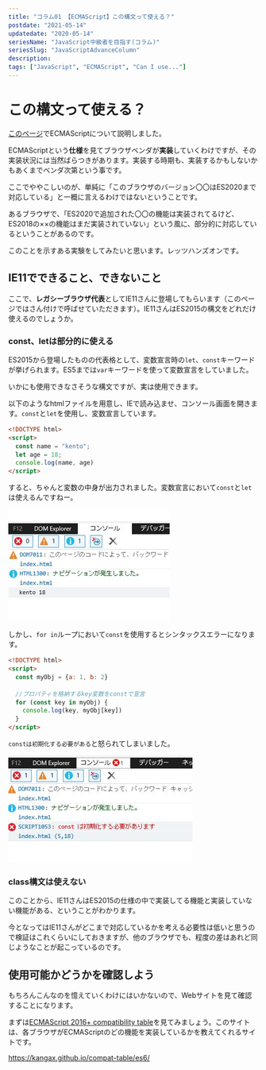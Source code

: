 ```yaml
---
title: "コラム01 【ECMAScript】この構文って使える？"
postdate: "2021-05-14"
updatedate: "2020-05-14"
seriesName: "JavaScript中級者を目指す(コラム)"
seriesSlug: "JavaScriptAdvanceColumn"
description: 
tags: ["JavaScript", "ECMAScript", "Can I use..."]
---
```


# この構文って使える？

[このページ](https://blog.toriwatari.work/JavaScriptAdvance/02/)でECMAScriptについて説明しました。

ECMAScriptという**仕様**を見てブラウザベンダが**実装**していくわけですが、その実装状況には当然ばらつきがあります。実装する時期も、実装するかもしないかもあくまでベンダ次第という事です。

ここでややこしいのが、単純に「このブラウザのバージョン〇〇はES2020まで対応している」と一概に言えるわけではないということです。

あるブラウザで、「ES2020で追加された〇〇の機能は実装されてるけど、ES2018の××の機能はまだ実装されていない」という風に、部分的に対応しているということがあるのです。

このことを示すある実験をしてみたいと思います。レッツハンズオンです。

## IE11でできること、できないこと

ここで、**レガシーブラウザ代表**としてIE11さんに登場してもらいます（このページではさん付けで呼ばせていただきます）。IE11さんはES2015の構文をどれだけ使えるのでしょうか。

### const、letは部分的に使える

ES2015から登場したものの代表格として、変数宣言時の`let`、`const`キーワードが挙げられます。ES5までは`var`キーワードを使って変数宣言をしていました。

いかにも使用できなさそうな構文ですが、実は使用できます。

以下のようなhtmlファイルを用意し、IEで読み込ませ、コンソール画面を開きます。`const`と`let`を使用し、変数宣言しています。

```html
<!DOCTYPE html>
<script>
  const name = "kento";
  let age = 18;
  console.log(name, age)
</script>
```

すると、ちゃんと変数の中身が出力されました。変数宣言において`const`と`let`は使えるんですねー。

![](./images/image01.jpg)


しかし、`for in`ループにおいて`const`を使用するとシンタックスエラーになります。

```html
<!DOCTYPE html>
<script>
  const myObj = {a: 1, b: 2}

  //プロパティを格納するkey変数をconstで宣言
  for (const key in myObj) {
    console.log(key, myObj[key])
  }
</script>
```

`constは初期化する必要がある`と怒られてしまいました。

![](./images/image02.jpg)

### class構文は使えない

このことから、IE11さんはES2015の仕様の中で実装してる機能と実装していない機能がある、ということがわかります。

今となってはIE11さんがどこまで対応しているかを考える必要性は低いと思うので検証はこれくらいにしておきますが、他のブラウザでも、程度の差はあれど同じようなことが起こっているのです。

## 使用可能かどうかを確認しよう

もちろんこんなのを憶えていくわけにはいかないので、Webサイトを見て確認することになります。

まずは[ECMAScript 2016+ compatibility table](https://kangax.github.io/compat-table/es6/)を見てみましょう。このサイトは、各ブラウザがECMAScriptのどの機能を実装しているかを教えてくれるサイトです。

https://kangax.github.io/compat-table/es6/
